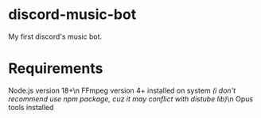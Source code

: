 # discord-music-bot
My first discord's music bot.

# Requirements

Node.js version 18+\n
FFmpeg version 4+ installed on system *(i don't recommend use npm package, cuz it may conflict with distube lib)*\n
Opus tools installed
